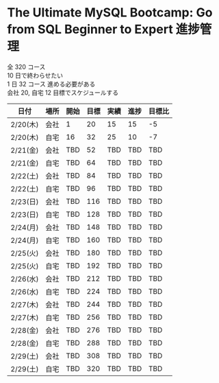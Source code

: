 # The Ultimate MySQL Bootcamp: Go from SQL Beginner to Expert 進捗管理

全 320 コース  
10 日で終わらせたい  
1 日 32 コース 進める必要がある  
会社 20, 自宅 12 目標でスケジュールする

| 日付     | 場所 | 開始 | 目標 | 実績 | 進捗 | 目標比 |
| -------- | ---- | ---- | ---- | ---- | ---- | ------ |
| 2/20(木) | 会社 | 1    | 20   | 15   | 15   | -5     |
| 2/20(木) | 自宅 | 16   | 32   | 25   | 10   | -7     |
| 2/21(金) | 会社 | TBD  | 52   | TBD  | TBD  | TBD    |
| 2/21(金) | 自宅 | TBD  | 64   | TBD  | TBD  | TBD    |
| 2/22(土) | 会社 | TBD  | 84   | TBD  | TBD  | TBD    |
| 2/22(土) | 自宅 | TBD  | 96   | TBD  | TBD  | TBD    |
| 2/23(日) | 会社 | TBD  | 116  | TBD  | TBD  | TBD    |
| 2/23(日) | 自宅 | TBD  | 128  | TBD  | TBD  | TBD    |
| 2/24(月) | 会社 | TBD  | 148  | TBD  | TBD  | TBD    |
| 2/24(月) | 自宅 | TBD  | 160  | TBD  | TBD  | TBD    |
| 2/25(火) | 会社 | TBD  | 180  | TBD  | TBD  | TBD    |
| 2/25(火) | 自宅 | TBD  | 192  | TBD  | TBD  | TBD    |
| 2/26(水) | 会社 | TBD  | 212  | TBD  | TBD  | TBD    |
| 2/26(水) | 自宅 | TBD  | 224  | TBD  | TBD  | TBD    |
| 2/27(木) | 会社 | TBD  | 244  | TBD  | TBD  | TBD    |
| 2/27(木) | 自宅 | TBD  | 256  | TBD  | TBD  | TBD    |
| 2/28(金) | 会社 | TBD  | 276  | TBD  | TBD  | TBD    |
| 2/28(金) | 自宅 | TBD  | 288  | TBD  | TBD  | TBD    |
| 2/29(土) | 会社 | TBD  | 308  | TBD  | TBD  | TBD    |
| 2/29(土) | 自宅 | TBD  | 320  | TBD  | TBD  | TBD    |
